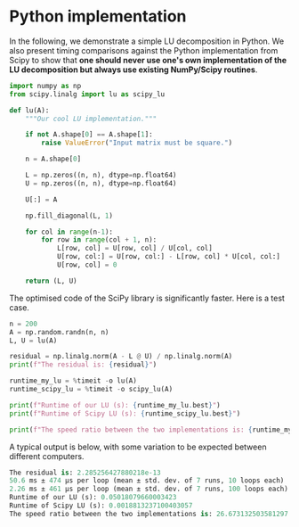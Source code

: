 # Python implementation

In the following, we demonstrate a simple LU decomposition in Python. We also present timing comparisons against the Python implementation from Scipy to show that **one should never use one's own implementation of the LU decomposition but always use existing NumPy/Scipy routines**.

```python
import numpy as np
from scipy.linalg import lu as scipy_lu

def lu(A):
    """Our cool LU implementation."""

    if not A.shape[0] == A.shape[1]:
        raise ValueError("Input matrix must be square.")

    n = A.shape[0]

    L = np.zeros((n, n), dtype=np.float64)
    U = np.zeros((n, n), dtype=np.float64)

    U[:] = A

    np.fill_diagonal(L, 1)

    for col in range(n-1):
        for row in range(col + 1, n):
            L[row, col] = U[row, col] / U[col, col]
            U[row, col:] = U[row, col:] - L[row, col] * U[col, col:]
            U[row, col] = 0

    return (L, U)
```

The optimised code of the SciPy library is significantly faster. Here is a test case.

```python
n = 200
A = np.random.randn(n, n)
L, U = lu(A)

residual = np.linalg.norm(A - L @ U) / np.linalg.norm(A)
print(f"The residual is: {residual}")

runtime_my_lu = %timeit -o lu(A)
runtime_scipy_lu = %timeit -o scipy_lu(A)

print(f"Runtime of our LU (s): {runtime_my_lu.best}")
print(f"Runtime of Scipy LU (s): {runtime_scipy_lu.best}")

print(f"The speed ratio between the two implementations is: {runtime_my_lu.best / runtime_scipy_lu.best}")
```

A typical output is below, with some variation to be expected between different computers.

```python
The residual is: 2.285256427880218e-13
50.6 ms ± 474 µs per loop (mean ± std. dev. of 7 runs, 10 loops each)
2.26 ms ± 461 µs per loop (mean ± std. dev. of 7 runs, 100 loops each)
Runtime of our LU (s): 0.05018079660003423
Runtime of Scipy LU (s): 0.0018813237100403057
The speed ratio between the two implementations is: 26.673132503581297
```
